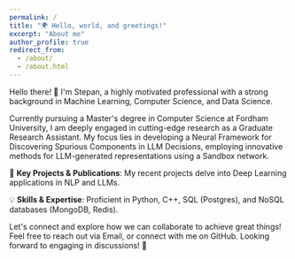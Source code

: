 ```yaml
---
permalink: /
title: "🌍 Hello, world, and greetings!"
excerpt: "About me"
author_profile: true
redirect_from: 
  - /about/
  - /about.html
---
```


Hello there! 👋 I'm Stepan, a highly motivated professional with a strong background in Machine Learning, Computer Science, and Data Science. 

Currently pursuing a Master's degree in Computer Science at Fordham University, I am deeply engaged in cutting-edge research as a Graduate Research Assistant. My focus lies in developing a Neural Framework for Discovering Spurious Components in LLM Decisions, employing innovative methods for LLM-generated representations using a Sandbox network.

🚀 **Key Projects & Publications**:
My recent projects delve into Deep Learning applications in NLP and LLMs.

💡 **Skills & Expertise**:
Proficient in Python, C++, SQL (Postgres), and NoSQL databases (MongoDB, Redis).

Let's connect and explore how we can collaborate to achieve great things! Feel free to reach out via Email, or connect with me on GitHub. Looking forward to engaging in discussions! 🌟